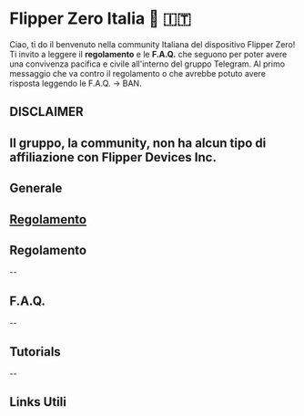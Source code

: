 # Flipper Zero Italia :flipper: :it: <!-- omit in toc -->

Ciao, ti do il benvenuto nella community Italiana del dispositivo Flipper Zero!
Ti invito a leggere il **regolamento** e le **F.A.Q.** che seguono per poter avere una convivenza pacifica e civile all'interno del gruppo Telegram. Al primo messaggio che va contro il regolamento o che avrebbe potuto avere risposta leggendo le F.A.Q. -> BAN.

## DISCLAIMER <!-- omit in toc -->

Il gruppo, la community, non ha alcun tipo di affiliazione con Flipper Devices Inc.
--
## Generale
[Regolamento](#regolamento)
---
## Regolamento
--
## F.A.Q.
--
## Tutorials
--
## Links Utili